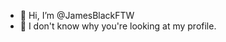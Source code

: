 - 👋 Hi, I’m @JamesBlackFTW
- 👀 I don't know why you're looking at my profile.

<!---
JamesBlackFTW/JamesBlackFTW is a ✨ special ✨ repository because its `README.md` (this file) appears on your GitHub profile.
You can click the Preview link to take a look at your changes.
--->

